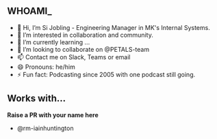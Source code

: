 ## WHOAMI_

- 👋 Hi, I’m Si Jobling - Engineering Manager in MK's Internal Systems.
- 👀 I’m interested in collaboration and community.
- 🌱 I’m currently learning ...
- 💞️ I’m looking to collaborate on @PETALS-team
- 📫 Contact me on Slack, Teams or email
- 😄 Pronouns: he/him
- ⚡ Fun fact: Podcasting since 2005 with one podcast still going.

## Works with…

**Raise a PR with your name here**

- @rm-iainhuntington
